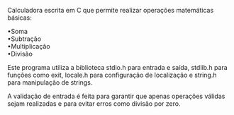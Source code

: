 Calculadora escrita em C que permite realizar operações matemáticas básicas:  

•Soma  
•Subtração  
•Multiplicação  
•Divisão  

Este programa utiliza a biblioteca stdio.h para entrada e saída, stdlib.h para funções como exit, locale.h para configuração de localização e string.h para manipulação de strings.  

A validação de entrada é feita para garantir que apenas operações válidas sejam realizadas e para evitar erros como divisão por zero.
